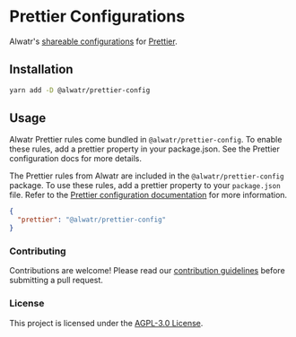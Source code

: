 # Prettier Configurations

Alwatr's [shareable configurations](https://prettier.io/docs/en/configuration.html#sharing-configurations) for [Prettier](https://prettier.io/).

## Installation

```bash
yarn add -D @alwatr/prettier-config
```

## Usage

Alwatr Prettier rules come bundled in `@alwatr/prettier-config`. To enable these rules, add a prettier property in your package.json. See the Prettier configuration docs for more details.

The Prettier rules from Alwatr are included in the `@alwatr/prettier-config` package. To use these rules, add a prettier property to your `package.json` file. Refer to the [Prettier configuration documentation](https://prettier.io/docs/en/configuration.html) for more information.

```json
{
  "prettier": "@alwatr/prettier-config"
}
```

### Contributing

Contributions are welcome! Please read our [contribution guidelines](https://github.com/Alwatr/.github/blob/next/CONTRIBUTING.md) before submitting a pull request.

### License

This project is licensed under the [AGPL-3.0 License](LICENSE).
